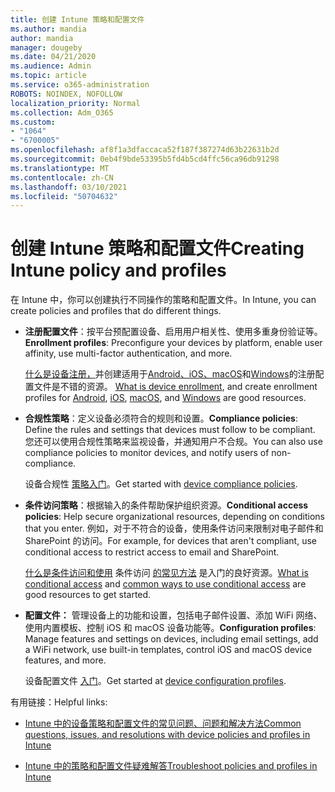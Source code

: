 ```yaml
---
title: 创建 Intune 策略和配置文件
ms.author: mandia
author: mandia
manager: dougeby
ms.date: 04/21/2020
ms.audience: Admin
ms.topic: article
ms.service: o365-administration
ROBOTS: NOINDEX, NOFOLLOW
localization_priority: Normal
ms.collection: Adm_O365
ms.custom:
- "1064"
- "6700005"
ms.openlocfilehash: af8f1a3dfaccaca52f187f387274d63b22631b2d
ms.sourcegitcommit: 0eb4f9bde53395b5fd4b5cd4ffc56ca96db91298
ms.translationtype: MT
ms.contentlocale: zh-CN
ms.lasthandoff: 03/10/2021
ms.locfileid: "50704632"
---
```

# <a name="creating-intune-policy-and-profiles"></a><span data-ttu-id="ef5fd-102">创建 Intune 策略和配置文件</span><span class="sxs-lookup"><span data-stu-id="ef5fd-102">Creating Intune policy and profiles</span></span>

<span data-ttu-id="ef5fd-103">在 Intune 中，你可以创建执行不同操作的策略和配置文件。</span><span class="sxs-lookup"><span data-stu-id="ef5fd-103">In Intune, you can create policies and profiles that do different things.</span></span>

- <span data-ttu-id="ef5fd-104">**注册配置文件**：按平台预配置设备、启用用户相关性、使用多重身份验证等。</span><span class="sxs-lookup"><span data-stu-id="ef5fd-104">**Enrollment profiles**: Preconfigure your devices by platform, enable user affinity, use multi-factor authentication, and more.</span></span>

  <span data-ttu-id="ef5fd-105">[什么是设备注册，](https://docs.microsoft.com/intune/device-enrollment)并创建适用于[Android、iOS、macOS](https://docs.microsoft.com/intune/ios-enroll)和[Windows](https://docs.microsoft.com/intune/windows-enrollment-methods)的注册配置文件是不错的资源。 [](https://docs.microsoft.com/intune/android-enroll) [](https://docs.microsoft.com/intune/macos-enroll)</span><span class="sxs-lookup"><span data-stu-id="ef5fd-105">[What is device enrollment](https://docs.microsoft.com/intune/device-enrollment), and create enrollment profiles for [Android](https://docs.microsoft.com/intune/android-enroll), [iOS](https://docs.microsoft.com/intune/ios-enroll), [macOS](https://docs.microsoft.com/intune/macos-enroll), and [Windows](https://docs.microsoft.com/intune/windows-enrollment-methods) are good resources.</span></span>

- <span data-ttu-id="ef5fd-106">**合规性策略**：定义设备必须符合的规则和设置。</span><span class="sxs-lookup"><span data-stu-id="ef5fd-106">**Compliance policies**: Define the rules and settings that devices must follow to be compliant.</span></span> <span data-ttu-id="ef5fd-107">您还可以使用合规性策略来监视设备，并通知用户不合规。</span><span class="sxs-lookup"><span data-stu-id="ef5fd-107">You can also use compliance policies to monitor devices, and notify users of non-compliance.</span></span>

  <span data-ttu-id="ef5fd-108">设备合规性 [策略入门](https://docs.microsoft.com/intune/device-compliance-get-started)。</span><span class="sxs-lookup"><span data-stu-id="ef5fd-108">Get started with [device compliance policies](https://docs.microsoft.com/intune/device-compliance-get-started).</span></span>
- <span data-ttu-id="ef5fd-109">**条件访问策略**：根据输入的条件帮助保护组织资源。</span><span class="sxs-lookup"><span data-stu-id="ef5fd-109">**Conditional access policies**: Help secure organizational resources, depending on conditions that you enter.</span></span> <span data-ttu-id="ef5fd-110">例如，对于不符合的设备，使用条件访问来限制对电子邮件和 SharePoint 的访问。</span><span class="sxs-lookup"><span data-stu-id="ef5fd-110">For example, for devices that aren't compliant, use conditional access to restrict access to email and SharePoint.</span></span>

  <span data-ttu-id="ef5fd-111">[什么是条件访问和使用](https://docs.microsoft.com/intune/conditional-access) 条件访问 [的常见方法](https://docs.microsoft.com/intune/conditional-access-intune-common-ways-use) 是入门的良好资源。</span><span class="sxs-lookup"><span data-stu-id="ef5fd-111">[What is conditional access](https://docs.microsoft.com/intune/conditional-access) and [common ways to use conditional access](https://docs.microsoft.com/intune/conditional-access-intune-common-ways-use) are good resources to get started.</span></span>

- <span data-ttu-id="ef5fd-112">**配置文件：** 管理设备上的功能和设置，包括电子邮件设置、添加 WiFi 网络、使用内置模板、控制 iOS 和 macOS 设备功能等。</span><span class="sxs-lookup"><span data-stu-id="ef5fd-112">**Configuration profiles**: Manage features and settings on devices, including email settings, add a WiFi network, use built-in templates, control iOS and macOS device features, and more.</span></span>

  <span data-ttu-id="ef5fd-113">设备配置文件 [入门](https://docs.microsoft.com/intune/device-profiles)。</span><span class="sxs-lookup"><span data-stu-id="ef5fd-113">Get started at [device configuration profiles](https://docs.microsoft.com/intune/device-profiles).</span></span>

<span data-ttu-id="ef5fd-114">有用链接：</span><span class="sxs-lookup"><span data-stu-id="ef5fd-114">Helpful links:</span></span>

- [<span data-ttu-id="ef5fd-115">Intune 中的设备策略和配置文件的常见问题、问题和解决方法</span><span class="sxs-lookup"><span data-stu-id="ef5fd-115">Common questions, issues, and resolutions with device policies and profiles in Intune</span></span>](https://docs.microsoft.com/intune/device-profile-troubleshoot)

- [<span data-ttu-id="ef5fd-116">Intune 中的策略和配置文件疑难解答</span><span class="sxs-lookup"><span data-stu-id="ef5fd-116">Troubleshoot policies and profiles in Intune</span></span>](https://docs.microsoft.com/troubleshoot/mem/intune/troubleshoot-policies-in-microsoft-intune)
